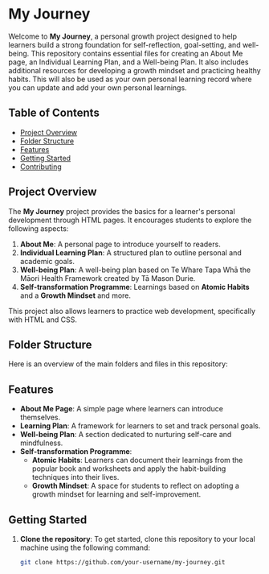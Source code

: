 # My Journey

Welcome to **My Journey**, a personal growth project designed to help learners build a strong foundation for self-reflection, goal-setting, and well-being. This repository contains essential files for creating an About Me page, an Individual Learning Plan, and a Well-being Plan. It also includes additional resources for developing a growth mindset and practicing healthy habits. This will also be used as your own personal learning record where you can update and add your own personal learnings.

## Table of Contents

- [Project Overview](#project-overview)
- [Folder Structure](#folder-structure)
- [Features](#features)
- [Getting Started](#getting-started)
- [Contributing](#contributing)
<!-- - [License](#license) -->

## Project Overview

The **My Journey** project provides the basics for a learner's personal development through HTML pages. It encourages students to explore the following aspects:

1. **About Me**: A personal page to introduce yourself to readers.
2. **Individual Learning Plan**: A structured plan to outline personal and academic goals.
3. **Well-being Plan**: A well-being plan based on Te Whare Tapa Whā the Māori Health Framework created by Tā Mason Durie.
4. **Self-transformation Programme**: Learnings based on **Atomic Habits** and a **Growth Mindset** and more.

This project also allows learners to practice web development, specifically with HTML and CSS.

## Folder Structure

Here is an overview of the main folders and files in this repository:


## Features

- **About Me Page**: A simple page where learners can introduce themselves.
- **Learning Plan**: A framework for learners to set and track personal goals.
- **Well-being Plan**: A section dedicated to nurturing self-care and mindfulness.
- **Self-transformation Programme**:
  - **Atomic Habits**: Learners can document their learnings from the popular book and worksheets and apply the habit-building techniques into their lives.
  - **Growth Mindset**: A space for students to reflect on adopting a growth mindset for learning and self-improvement.

## Getting Started

1. **Clone the repository**:
   To get started, clone this repository to your local machine using the following command:

   ```bash
   git clone https://github.com/your-username/my-journey.git
